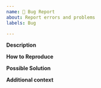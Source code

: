 ```yaml
---
name: 🐛 Bug Report
about: Report errors and problems
labels: Bug

---
```


**Description**
<!-- A clear and concise description of the problem. -->

**How to Reproduce**
<!-- Code and/or config needed to reproduce the problem. -->

**Possible Solution**
<!--- Optional: only if you have suggestions on a fix/reason for the bug. -->

**Additional context**
<!-- Optional: any other context about the problem: log messages, screenshots, etc. -->
